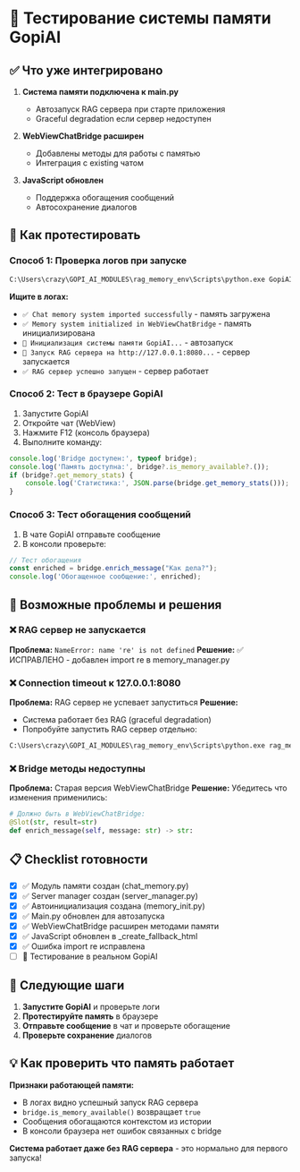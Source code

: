 # 🧠 Тестирование системы памяти GopiAI

## ✅ Что уже интегрировано

1. **Система памяти подключена к main.py**
   - Автозапуск RAG сервера при старте приложения
   - Graceful degradation если сервер недоступен

2. **WebViewChatBridge расширен** 
   - Добавлены методы для работы с памятью
   - Интеграция с existing чатом

3. **JavaScript обновлен**
   - Поддержка обогащения сообщений
   - Автосохранение диалогов

## 🧪 Как протестировать

### Способ 1: Проверка логов при запуске
```bash
C:\Users\crazy\GOPI_AI_MODULES\rag_memory_env\Scripts\python.exe GopiAI-UI/gopiai/ui/main.py
```

**Ищите в логах:**
- `✅ Chat memory system imported successfully` - память загружена
- `✅ Memory system initialized in WebViewChatBridge` - память инициализирована
- `🧠 Инициализация системы памяти GopiAI...` - автозапуск
- `🚀 Запуск RAG сервера на http://127.0.0.1:8080...` - сервер запускается
- `✅ RAG сервер успешно запущен` - сервер работает

### Способ 2: Тест в браузере GopiAI
1. Запустите GopiAI
2. Откройте чат (WebView)
3. Нажмите F12 (консоль браузера)
4. Выполните команду:
```javascript
console.log('Bridge доступен:', typeof bridge);
console.log('Память доступна:', bridge?.is_memory_available?.());
if (bridge?.get_memory_stats) {
    console.log('Статистика:', JSON.parse(bridge.get_memory_stats()));
}
```

### Способ 3: Тест обогащения сообщений
1. В чате GopiAI отправьте сообщение
2. В консоли проверьте:
```javascript
// Тест обогащения
const enriched = bridge.enrich_message("Как дела?");
console.log('Обогащенное сообщение:', enriched);
```

## 🔧 Возможные проблемы и решения

### ❌ RAG сервер не запускается
**Проблема:** `NameError: name 're' is not defined`
**Решение:** ✅ ИСПРАВЛЕНО - добавлен import re в memory_manager.py

### ❌ Connection timeout к 127.0.0.1:8080
**Проблема:** RAG сервер не успевает запуститься
**Решение:** 
- Система работает без RAG (graceful degradation)
- Попробуйте запустить RAG сервер отдельно:
```bash
C:\Users\crazy\GOPI_AI_MODULES\rag_memory_env\Scripts\python.exe rag_memory_system/run_server.py
```

### ❌ Bridge методы недоступны
**Проблема:** Старая версия WebViewChatBridge
**Решение:** Убедитесь что изменения применились:
```python
# Должно быть в WebViewChatBridge:
@Slot(str, result=str)
def enrich_message(self, message: str) -> str:
```

## 📋 Checklist готовности

- [x] ✅ Модуль памяти создан (chat_memory.py)
- [x] ✅ Server manager создан (server_manager.py) 
- [x] ✅ Автоинициализация создана (memory_init.py)
- [x] ✅ Main.py обновлен для автозапуска
- [x] ✅ WebViewChatBridge расширен методами памяти
- [x] ✅ JavaScript обновлен в _create_fallback_html
- [x] ✅ Ошибка import re исправлена
- [ ] 🧪 Тестирование в реальном GopiAI

## 🎯 Следующие шаги

1. **Запустите GopiAI** и проверьте логи
2. **Протестируйте память** в браузере
3. **Отправьте сообщение** в чат и проверьте обогащение
4. **Проверьте сохранение** диалогов

## 💡 Как проверить что память работает

**Признаки работающей памяти:**
- В логах видно успешный запуск RAG сервера
- `bridge.is_memory_available()` возвращает `true`
- Сообщения обогащаются контекстом из истории
- В консоли браузера нет ошибок связанных с bridge

**Система работает даже без RAG сервера** - это нормально для первого запуска!